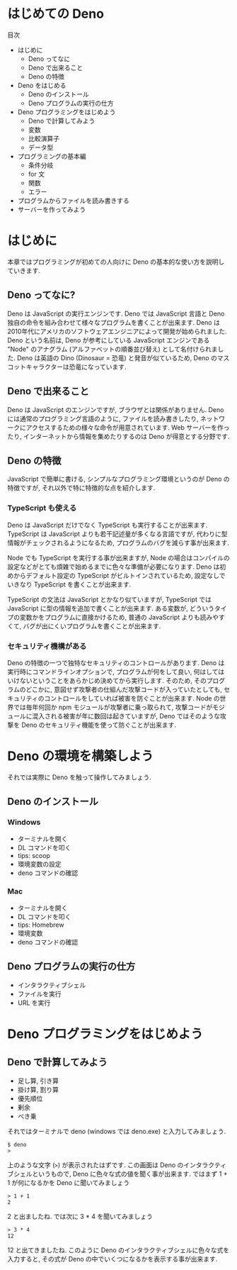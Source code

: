 # はじめての Deno

目次

- はじめに
  - Deno ってなに
  - Deno で出来ること
  - Deno の特徴
- Deno をはじめる
  - Deno のインストール
  - Deno プログラムの実行の仕方
- Deno プログラミングをはじめよう
  - Deno で計算してみよう
  - 変数
  - 比較演算子
  - データ型
- プログラミングの基本編
  - 条件分岐
  - for 文
  - 関数
  - エラー
- プログラムからファイルを読み書きする
- サーバーを作ってみよう

# はじめに

本章ではプログラミングが初めての人向けに Deno の基本的な使い方を説明していきます.

## Deno ってなに?

Deno は JavaScript の実行エンジンです. Deno では JavaScript 言語と Deno 独自の命令を組み合わせて様々なプログラムを書くことが出来ます. Deno は 2010年代にアメリカのソフトウェアエンジニアによって開発が始められました. Deno という名前は, Deno が参考にしている JavaScript エンジンである "Node" のアナグラム (アルファベットの順番並び替え) として名付けられました. Deno は英語の Dino (Dinosaur = 恐竜) と発音が似ているため, Deno のマスコットキャラクターは恐竜になっています.

<!--
Deno は新しい JavaScript の実行環境です. Deno では JavaScript 言語でプログラムを書くことが出来ますが, 通常の JavaScript だけではなく, ファイルにアクセスしたり, サーバーを起動したりするための命令などが追加されています. Deno ではブラウザの JavaScript では出来ないような様々なプログラムを記述することが出来ます.

(Deno によく似た JavaScript の実行環境で Node があります. Node は2009年から開発が始められて, 今でも活発に開発されている JavaScript エンジンです. Deno は Node の抱える問題点を解決するために 2018年から新たに開発が始められた新しい JavaScript エンジンです.)

Deno はオープンソースの JavaScript 実行環境です. Deno は JavaScript を実行することが出来ますが, ブラウザ上ではなく, サーバー上で実行することが出来ます. Deno はクロスプラットフォームな実行環境なので, Deno で書いたプログラムは OS (windows / mac / linux) にかかわらず動かすことが出来ます.

Deno にとてもよく似ているもので Node があります. Node は 2009 年にリリースされて現在も開発が続けられている JavaScript の実行環境です. Deno は Node の作者が Node の設計で失敗してしまったことをやり直すために 2018 年に改めて 1 から開発を始めた, 新しいソフトウェアです.
-->

## Deno で出来ること

Deno は JavaScript のエンジンですが, ブラウザとは関係がありません. Deno には通常のプログラミング言語のように, ファイルを読み書きしたり, ネットワークにアクセスするための様々な命令が用意されています. Web サーバーを作ったり, インターネットから情報を集めたりするのは Deno が得意とする分野です.

<!--
通常のプログラミング言語と同じようにコンピュータ上で直接実行されます. Deno にはブラウザの JavaScript にはない様々な命令が追加

にファイルやネットワークなどコンピュータの持っているリソースに自由にアクセスする事が出来ます. Deno は Python, Ruby, PHP などのサーバーサイドのプログラミング言語に似ています.

Deno は汎用のプログラミング実行環境なので, プログラミングで出来ることは大体何でも出来ます. 特に以下のようなタスクは Deno でやるのに適しています:

- Web サーバーを作る
- Web サイトのスクレイピング
- コマンドラインツールを作る
- テキスト処理をする
- Websocket サーバーを作る
- etc
-->

## Deno の特徴

JavaScript で簡単に書ける, シンプルなプログラミング環境というのが Deno の特徴ですが, それ以外で特に特徴的な点を紹介します.

### TypeScript も使える

Deno は JavaScript だけでなく TypeScript も実行することが出来ます. TypeScript は JavaScript よりも若干記述量が多くなる言語ですが, 代わりに型情報がチェックされるようになるため, プログラムのバグを減らす事が出来ます.

Node でも TypeScript を実行する事が出来ますが, Node の場合はコンパイルの設定などがとても煩雑で始めるまでに色々な準備が必要になります. Deno は初めからデフォルト設定の TypeScript がビルトインされているため, 設定なしでいきなり TypeScript を書くことが出来ます.

TypeScript の文法は JavaScript とかなり似ていますが, TypeScript では JavaScript に型の情報を追加で書くことが出来ます. ある変数が, どういうタイプの変数かをプログラムに直接かけるため, 普通の JavaScript よりも読みやすくて, バグが出にくいプログラムを書くことが出来ます.

### セキュリティ機構がある

Deno の特徴の一つで独特なセキュリティのコントロールがあります. Deno は実行時にコマンドラインオプションで, プログラムが何をして良い, 何はしてはいけないということをあらかじめ決めてから実行します. そのため, そのプログラムのどこかに, 意図せず攻撃者の仕組んだ攻撃コードが入っていたとしても, セキュリティのコントロールをしていれば被害を防ぐことが出来ます. Node の世界では毎年何回か npm モジュールが攻撃者に乗っ取られて, 攻撃コードがモジュールに混入される被害が年に数回は起きていますが, Deno ではそのような攻撃を Deno のセキュリティ機能を使って防ぐことが出来ます.

# Deno の環境を構築しよう

それでは実際に Deno を触って操作してみましょう.

## Deno のインストール

### Windows

- ターミナルを開く
- DL コマンドを叩く
- tips: scoop
- 環境変数の設定
- deno コマンドの確認

### Mac

- ターミナルを開く
- DL コマンドを叩く
- tips: Homebrew
- 環境変数
- deno コマンドの確認

## Deno プログラムの実行の仕方

- インタラクティブシェル
- ファイルを実行
- URL を実行

# Deno プログラミングをはじめよう

## Deno で計算してみよう

- 足し算, 引き算
- 掛け算, 割り算
- 優先順位
- 剰余
- べき乗

それではターミナルで deno (windows では deno.exe) と入力してみましょう.

```
$ deno
>
```

上のような文字 (`>`) が表示されたはずです. この画面は Deno のインタラクティブシェルというもので, Deno に色々な式の値を聞く事が出来ます. ではまず 1 + 1 が何になるかを Deno に聞いてみましょう

```
> 1 + 1
2
```

2 と出ましたね. では次に 3 * 4 を聞いてみましょう

```
> 3 * 4
12
```

12 と出てきましたね. このように Deno のインタラクティブシェルに色々な式を入力すると, その式が Deno の中でいくつになるかを表示する事が出来ます.

##
